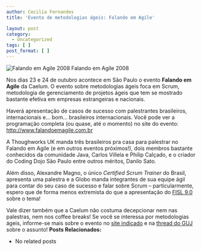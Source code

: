 ```yaml
---
author: Cecilia Fernandes
title: 'Evento de metodologias ágeis: Falando em Agile'

layout: post
category:
  - Uncategorized
tags: [ ]
post_format: [ ]
---
```

![Falando em Agile 2008][1]
Falando em Agile 2008

Nos dias 23 e 24 de outubro acontece em São Paulo o evento **Falando em Agile** da Caelum. O evento sobre metodologias ágeis foca em Scrum, metodologia de gerenciamento de projetos ágeis que tem se mostrado bastante efetiva em empresas estrangeiras e nacionais.

Haverá apresentação de casos de sucesso com palestrantes brasileiros, internacionais e… bom… brasileiros internacionais. Você pode ver a programação completa (ou quase, até o momento) no site do evento: http://www.falandoemagile.com.br

A Thoughworks UK manda três brasileiros pra casa para palestrar no Falando em Agile (e em outros eventos próximos!), dois membros bastante conhecidos da comunidade Java, Carlos Villela e Philip Calçado, e o criador do Coding Dojo São Paulo entre outros méritos, Danilo Sato.

Além disso, Alexandre Magno, o único *Certified Scrum Trainer* do Brasil, apresenta uma palestra e a Globo manda integrantes de sua equipe ágil para contar do seu caso de sucesso e falar sobre Scrum – particularmente, espero que de forma menos extremista do que a apresentação do [FISL 9.0][2] sobre o tema!

Vale dizer também que a Caelum não costuma decepcionar nem nas palestras, nem nos coffee breaks! Se você se interessa por metodologias ágeis, informe-se mais sobre o evento no [site indicado][3] e na [thread do GUJ][4] sobre o assunto! 
**Posts Relacionados:** 
*   No related posts












 [1]: http://www.caelum.com.br/falando-em-agile/images/falando-agile-site_06.gif "falando-em-agile-2008"
 [2]: http://vidageek.net/2008/04/25/fisl-90-desenvolvimento-agil-com-scrum-e-xp/
 [3]: http://www.falandoemagile.com.br
 [4]: http://guj.com.br/posts/list/102596.java





